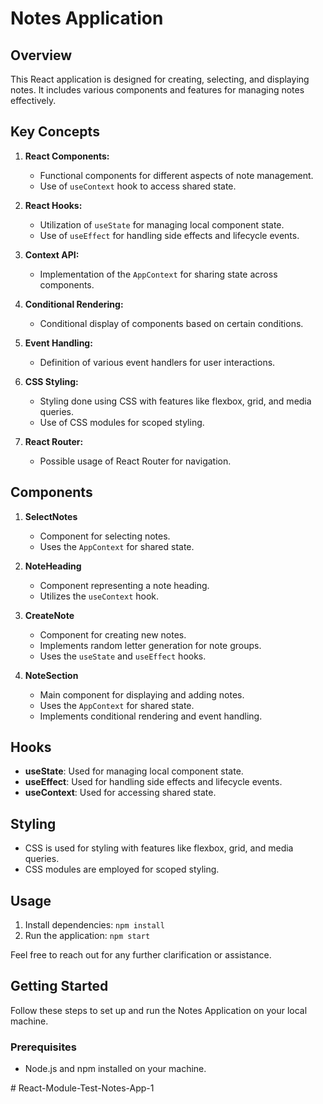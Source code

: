# Notes Application

## Overview
This React application is designed for creating, selecting, and displaying notes. It includes various components and features for managing notes effectively.

## Key Concepts
1. **React Components:**
   - Functional components for different aspects of note management.
   - Use of `useContext` hook to access shared state.

2. **React Hooks:**
   - Utilization of `useState` for managing local component state.
   - Use of `useEffect` for handling side effects and lifecycle events.

3. **Context API:**
   - Implementation of the `AppContext` for sharing state across components.

4. **Conditional Rendering:**
   - Conditional display of components based on certain conditions.

5. **Event Handling:**
   - Definition of various event handlers for user interactions.

6. **CSS Styling:**
   - Styling done using CSS with features like flexbox, grid, and media queries.
   - Use of CSS modules for scoped styling.

7. **React Router:**
   - Possible usage of React Router for navigation.

## Components
1. **SelectNotes**
   - Component for selecting notes.
   - Uses the `AppContext` for shared state.

2. **NoteHeading**
   - Component representing a note heading.
   - Utilizes the `useContext` hook.

3. **CreateNote**
   - Component for creating new notes.
   - Implements random letter generation for note groups.
   - Uses the `useState` and `useEffect` hooks.

4. **NoteSection**
   - Main component for displaying and adding notes.
   - Uses the `AppContext` for shared state.
   - Implements conditional rendering and event handling.

## Hooks
- **useState**: Used for managing local component state.
- **useEffect**: Used for handling side effects and lifecycle events.
- **useContext**: Used for accessing shared state.

## Styling
- CSS is used for styling with features like flexbox, grid, and media queries.
- CSS modules are employed for scoped styling.



## Usage
1. Install dependencies: `npm install`
2. Run the application: `npm start`

Feel free to reach out for any further clarification or assistance.

## Getting Started
Follow these steps to set up and run the Notes Application on your local machine.

### Prerequisites
- Node.js and npm installed on your machine.

#   R e a c t - M o d u l e - T e s t - N o t e s - A p p - 1  
 